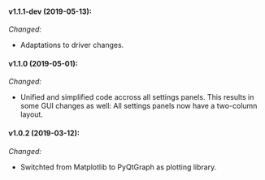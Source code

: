 #### v1.1.1-dev (2019-05-13):
_Changed:_

- Adaptations to driver changes.

#### v1.1.0 (2019-05-01):
_Changed:_

- Unified and simplified code accross all settings panels. This results in some GUI changes as well: All settings panels now have a two-column layout.

#### v1.0.2 (2019-03-12):
_Changed:_
- Switchted from Matplotlib to PyQtGraph as plotting library.
